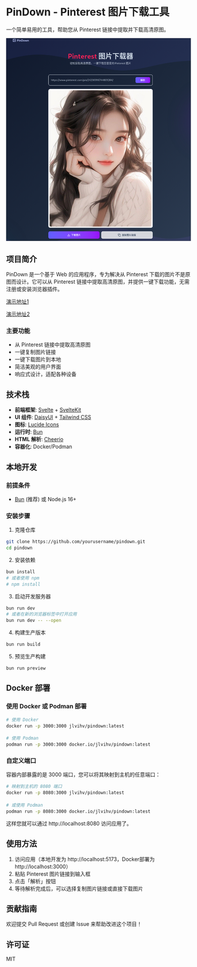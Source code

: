 # PinDown - Pinterest 图片下载工具

一个简单易用的工具，帮助您从 Pinterest 链接中提取并下载高清原图。

![PinDown 应用截图](./screenshot/1.png)

## 项目简介

PinDown 是一个基于 Web 的应用程序，专为解决从 Pinterest 下载的图片不是原图而设计。它可以从 Pinterest 链接中提取高清原图，并提供一键下载功能，无需注册或安装浏览器插件。

[演示地址1](https://pindown.batchmemo.com)

[演示地址2](https://zerorust.cn/tools/pindown)

### 主要功能

- 从 Pinterest 链接中提取高清原图
- 一键复制图片链接
- 一键下载图片到本地
- 简洁美观的用户界面
- 响应式设计，适配各种设备

## 技术栈

- **前端框架**: [Svelte](https://svelte.dev/) + [SvelteKit](https://kit.svelte.dev/)
- **UI 组件**: [DaisyUI](https://daisyui.com/) + [Tailwind CSS](https://tailwindcss.com/)
- **图标**: [Lucide Icons](https://lucide.dev/)
- **运行时**: [Bun](https://bun.sh/)
- **HTML 解析**: [Cheerio](https://cheerio.js.org/)
- **容器化**: Docker/Podman

## 本地开发

### 前提条件

- [Bun](https://bun.sh/) (推荐) 或 Node.js 16+

### 安装步骤

1. 克隆仓库

```bash
git clone https://github.com/yourusername/pindown.git
cd pindown
```

2. 安装依赖

```bash
bun install
# 或者使用 npm
# npm install
```

3. 启动开发服务器

```bash
bun run dev
# 或者在新的浏览器标签中打开应用
bun run dev -- --open
```

4. 构建生产版本

```bash
bun run build
```

5. 预览生产构建

```bash
bun run preview
```

## Docker 部署

### 使用 Docker 或 Podman 部署

```bash
# 使用 Docker
docker run -p 3000:3000 jlvihv/pindown:latest

# 使用 Podman
podman run -p 3000:3000 docker.io/jlvihv/pindown:latest
```

### 自定义端口

容器内部暴露的是 3000 端口，您可以将其映射到主机的任意端口：

```bash
# 映射到主机的 8080 端口
docker run -p 8080:3000 jlvihv/pindown:latest

# 或使用 Podman
podman run -p 8080:3000 docker.io/jlvihv/pindown:latest
```

这样您就可以通过 http://localhost:8080 访问应用了。

## 使用方法

1. 访问应用（本地开发为 http://localhost:5173，Docker部署为 http://localhost:3000）
2. 粘贴 Pinterest 图片链接到输入框
3. 点击「解析」按钮
4. 等待解析完成后，可以选择复制图片链接或直接下载图片

## 贡献指南

欢迎提交 Pull Request 或创建 Issue 来帮助改进这个项目！

## 许可证

MIT
